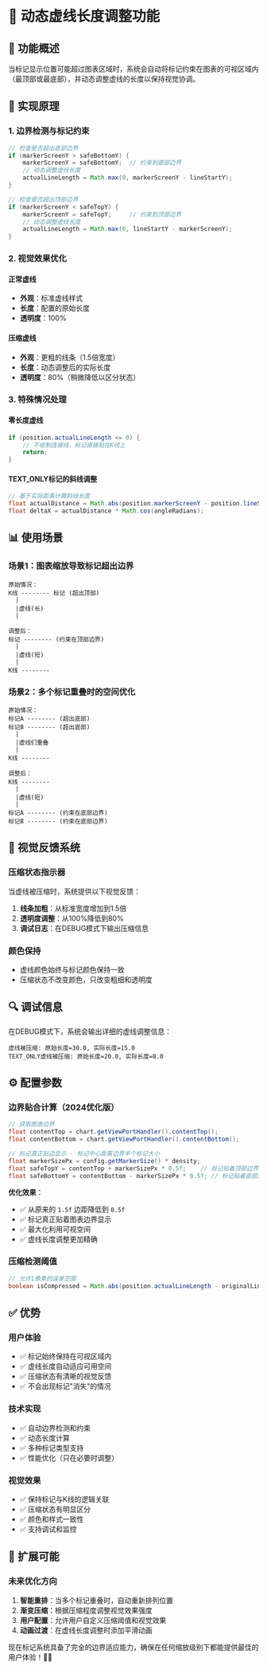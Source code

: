 # 📏 动态虚线长度调整功能

## 🎯 功能概述

当标记显示位置可能超过图表区域时，系统会自动将标记约束在图表的可视区域内（最顶部或最底部），并动态调整虚线的长度以保持视觉协调。

## 🔧 实现原理

### 1. 边界检测与标记约束

```java
// 检查是否超出底部边界
if (markerScreenY > safeBottomY) {
    markerScreenY = safeBottomY;  // 约束到底部边界
    // 动态调整虚线长度
    actualLineLength = Math.max(0, markerScreenY - lineStartY);
}

// 检查是否超出顶部边界  
if (markerScreenY < safeTopY) {
    markerScreenY = safeTopY;     // 约束到顶部边界
    // 动态调整虚线长度
    actualLineLength = Math.max(0, lineStartY - markerScreenY);
}
```

### 2. 视觉效果优化

#### 正常虚线
- **外观**：标准虚线样式
- **长度**：配置的原始长度
- **透明度**：100%

#### 压缩虚线
- **外观**：更粗的线条（1.5倍宽度）
- **长度**：动态调整后的实际长度
- **透明度**：80%（稍微降低以区分状态）

### 3. 特殊情况处理

#### 零长度虚线
```java
if (position.actualLineLength <= 0) {
    // 不绘制连接线，标记直接贴在K线上
    return;
}
```

#### TEXT_ONLY标记的斜线调整
```java
// 基于实际距离计算斜线长度
float actualDistance = Math.abs(position.markerScreenY - position.lineStartY);
float deltaX = actualDistance * Math.cos(angleRadians);
```

## 📊 使用场景

### 场景1：图表缩放导致标记超出边界
```
原始情况：
K线 -------- 标记 (超出顶部)
  |
  |虚线(长)
  |

调整后：
标记 -------- (约束在顶部边界)
  |
  |虚线(短)
  |
K线 --------
```

### 场景2：多个标记重叠时的空间优化
```
原始情况：
标记A -------- (超出底部)
标记B -------- (超出底部)
  |
  |虚线们重叠
  |
K线 --------

调整后：
K线 --------
  |
  |虚线(短)
  |
标记A -------- (约束在底部边界)
标记B -------- (约束在底部边界)
```

## 🎨 视觉反馈系统

### 压缩状态指示器
当虚线被压缩时，系统提供以下视觉反馈：

1. **线条加粗**：从标准宽度增加到1.5倍
2. **透明度调整**：从100%降低到80%
3. **调试日志**：在DEBUG模式下输出压缩信息

### 颜色保持
- 虚线颜色始终与标记颜色保持一致
- 压缩状态不改变颜色，只改变粗细和透明度

## 🔍 调试信息

在DEBUG模式下，系统会输出详细的虚线调整信息：

```
虚线被压缩: 原始长度=30.0, 实际长度=15.0
TEXT_ONLY虚线被压缩: 原始长度=20.0, 实际长度=8.0
```

## ⚙️ 配置参数

### 边界贴合计算（2024优化版）
```java
// 获取图表边界
float contentTop = chart.getViewPortHandler().contentTop();
float contentBottom = chart.getViewPortHandler().contentBottom();

// 标记真正贴边显示 - 标记中心距离边界半个标记大小
float markerSizePx = config.getMarkerSize() * density;
float safeTopY = contentTop + markerSizePx * 0.5f;    // 标记贴着顶部边界
float safeBottomY = contentBottom - markerSizePx * 0.5f; // 标记贴着底部边界
```

**优化效果**：
- ✅ 从原来的 `1.5f` 边距降低到 `0.5f`
- ✅ 标记真正贴着图表边界显示
- ✅ 最大化利用可视空间
- ✅ 虚线长度调整更加精确

### 压缩检测阈值
```java
// 允许1像素的误差范围
boolean isCompressed = Math.abs(position.actualLineLength - originalLineLength) > 1f;
```

## ✅ 优势

### 用户体验
- ✅ 标记始终保持在可视区域内
- ✅ 虚线长度自动适应可用空间
- ✅ 压缩状态有清晰的视觉反馈
- ✅ 不会出现标记"消失"的情况

### 技术实现
- ✅ 自动边界检测和约束
- ✅ 动态长度计算
- ✅ 多种标记类型支持
- ✅ 性能优化（只在必要时调整）

### 视觉效果
- ✅ 保持标记与K线的逻辑关联
- ✅ 压缩状态有明显区分
- ✅ 颜色和样式一致性
- ✅ 支持调试和监控

## 🚀 扩展可能

### 未来优化方向
1. **智能重排**：当多个标记重叠时，自动重新排列位置
2. **渐变压缩**：根据压缩程度调整视觉效果强度
3. **用户配置**：允许用户自定义压缩阈值和视觉效果
4. **动画过渡**：在虚线长度调整时添加平滑动画

现在标记系统具备了完全的边界适应能力，确保在任何缩放级别下都能提供最佳的用户体验！📏✨ 